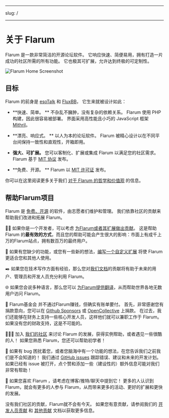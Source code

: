 - - -
slug: /
- - -

# 关于 Flarum

Flarum 是一款非常简洁的开源论坛软件。 它响应快速、简便易用，拥有打造一片成功的社区所需的所有功能。 它也极其可扩展，允许达到终极的可定制性。

![Flarum Home Screenshot](/en/img/home_screenshot.png)

## 目标

Flarum 的前身是 [esoTalk](https://github.com/esotalk/esoTalk) 和 [FluxBB](https://fluxbb.org)， 它生来就被设计如此：

* **快速、简单。 ** 不杂乱不臃肿，没有复杂的依赖关系。 Flarum 使用 PHP 构建，因此很容易被部署。 界面采用高性能且小巧的 JavaScript 框架 [Mithril](https://mithril.js.org)。

* **漂亮、响应式。 ** 以人为本的论坛软件。 Flarum 被精心设计以在不同平台间保持一致性和直观性，开箱即用。

* **强大、可扩展。** 您可以客制化、扩展或集成 Flarum 以满足您的社区需求。 </strong> Flarum 基于 [MIT 协议](https://github.com/flarum/flarum/blob/master/LICENSE) 发布。

* **免费、开源。 ** Flarum 以 [MIT 许可证](https://github.com/flarum/flarum/blob/master/LICENSE) 发布。

你可以在这里阅读更多关于我们 [对于 Flarum 的哲学和价值观](https://discuss.flarum.org/d/28869-flarum-philosophy-and-values) 的信息。

## 帮助Flarum项目

Flarum 是 [免费、开源](https://github.com/flarum/core) 的软件，由志愿者们维护和管理。 我们依靠社区的贡献来帮助我们改进和拓展 Flarum。

🧑‍💻 如果你是一个开发者，可以考虑 [为Flarum或者其扩展做出贡献](contributing.md)。 这是帮助 Flarum 的**最有效的方式**，而且您的帮助可能会产生很大的影响：市面上有成千上万的Flarum站点，拥有数百万的最终用户。

🧩 如果有您缺少的功能，或您有一些新的想法，[编写一个自定义扩展](extend/README.md) 将使 Flarum 更适合您和其他人使用。

✒️ 如果您在技术写作方面有经验，那么您对[我们文档](https://github.com/flarum/docs/issues)的贡献将有助于未来的用户、管理员和开发人员充分利用 Flarum。

🌐 如果您会说多种语言，那么您可以 [为Flarum提供翻译](extend/language-packs.md)，从而帮助世界各地无数用户访问 Flarum。

💸 Flarum基金会 并不通过Flarum赚钱，但确实有账单要付。 首先，非常感谢您有捐款意向，您可以在 [Github Sponsors](https://github.com/sponsors/flarum) 或 [OpenCollective](https://opencollective.com/flarum) 上捐款。 在过去，我们还能够在财务上支持一些核心开发人员，这样他们就可以兼职工作于 Flarum。 如果没有您的财政支持，这是不可能的。

🧑‍🤝‍🧑 加入 [我们的社区](https://discuss.flarum.org) 来讨论 Flarum 的发展，获得实例帮助，或者遇见一些很酷的人！ 如果您熟悉 Flarum，您还可以帮助初学者！

🐛 如果有 bug 困扰着您，或者您脑海中有一个功能的想法，在您告诉我们之前我们是不会知道的！ 我们通过 [GitHub issues](https://github.com/flarum/core/issues) 跟踪错误、建议和未来的开发计划。 如果已经有 issue 被打开，点个赞和添加一些（建设性的）额外信息可能对我们非常有帮助！

📣 如果您喜欢 Flarum ，请考虑在博客/推特/聊天中提到它！ 更多的人认识到 Flarum，就会有更多的人参与 Flarum，从而带来更多的活动、更好的扩展和更快的发展。

没有我们社区的贡献，Flarum就不会有今天。 如果您有意贡献，请参阅我们的 [开发人员贡献](contributing.md) 和 [其他贡献](contributing-docs-translations.md) 文档以获取更多信息。
